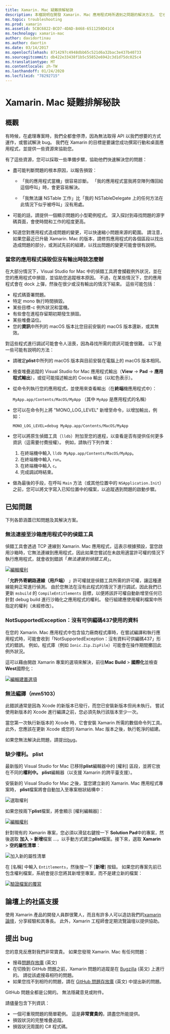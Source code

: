 ```yaml
---
title: Xamarin. Mac 疑難排解秘訣
description: 本檔說明在開發 Xamarin. Mac 應用程式時所遇到之問題的解決方法。 它也會討論取得支援的方法。
ms.topic: troubleshooting
ms.prod: xamarin
ms.assetid: 5CBC6822-BCD7-4DAD-8468-6511250D41C4
ms.technology: xamarin-mac
author: davidortinau
ms.author: daortin
ms.date: 03/14/2017
ms.openlocfilehash: 8714297c4948dbb65c521d6a32bac3e437b40733
ms.sourcegitcommit: db422e33438f1b5c55852e6942c3d1d75dc025c4
ms.translationtype: MT
ms.contentlocale: zh-TW
ms.lasthandoff: 01/24/2020
ms.locfileid: "78292715"
---
```

# <a name="xamarinmac-troubleshooting-tips"></a>Xamarin. Mac 疑難排解秘訣

## <a name="overview"></a>概觀

有時候，在處理專案時，我們全都會停滯，因為無法取得 API 以我們想要的方式運作，或嘗試解決 bug。 我們在 Xamarin 的目標是要讓您成功撰寫行動和桌面應用程式，並提供一些資源來協助您。

有了這些資源，您可以採取一些準備步驟，協助他們快速解決您的問題：

- 盡可能判斷問題的根本原因，以報告損毀：

  - 「我的應用程式當機」很容易診斷。 「我的應用程式當我將空陣列傳回給這個呼叫」時，會更容易解決。

  - 「我無法讓 NSTable 工作」比「我的 NSTableDelegate 上的任何方法在此情況下似乎被呼叫」沒有用處。

- 可能的話，請提供一個顯示問題的小型範例程式。 深入探討到尋找問題的源字碼頁面，會使時間和工作的程度更高。

- 知道您對應用程式造成問題的變更，可以快速縮小問題來源的範圍。 請注意，如果您最近已升級 Xamarin. Mac 的版本，請修剪應用程式的各個區段以找出造成問題的部分，或測試先前的組建，以找出問題的變更可能會很有説明。

### <a name="what-to-do-when-your-app-crashes-with-no-output"></a>當您的應用程式損毀但沒有輸出時該怎麼辦

在大部分情況下，Visual Studio for Mac 中的偵錯工具將會攔截例外狀況，並在您的應用程式中損毀，並協助您追蹤根本原因。 不過，在某些情況下，您的應用程式會在 dock 上彈，然後在很少或沒有輸出的情況下結束。 這些可能包括：

- 程式碼簽署問題。
- 特定 mono 執行時間損毀。
- 某些目標-c 例外狀況和當機。
- 有些會在進程存留期初期發生損毀。
- 某些堆疊溢位。
- 您的**資訊**中所列的 macOS 版本比您目前安裝的 macOS 版本還新，或其無效。

對這些程式進行調試可能會令人沮喪，因為尋找所需的資訊可能會很難。 以下是一些可能有説明的方法：

- 請確定**plist**中所列的 macOS 版本與目前安裝在電腦上的 macOS 版本相同。
- 檢查堆疊追蹤的 Visual Studio for Mac 應用程式輸出（**View** -> **Pad** -> **應用程式輸出**），或從可能描述輸出的 Cocoa 輸出（以紅色表示）。
- 從命令列執行您的應用程式，並使用來查看輸出（在**終端**機應用程式中）：

  `MyApp.app/Contents/MacOS/MyApp` （其中 `MyApp` 是應用程式的名稱）
- 您可以在命令列上將 "MONO_LOG_LEVEL" 新增至命令，以增加輸出，例如：

  `MONO_LOG_LEVEL=debug MyApp.app/Contents/MacOS/MyApp`
- 您可以將原生偵錯工具（`lldb`）附加至您的進程，以查看是否有提供任何更多資訊（這需要付費授權）。 例如，請執行下列作業：

  1. 在終端機中輸入 `lldb MyApp.app/Contents/MacOS/MyApp`。
  2. 在終端機中輸入 `run`。
  3. 在終端機中輸入 `c`。
  4. 完成調試時結束。
- 做為最後的手段，在呼叫 `Main` 方法（或其他位置中的 `NSApplication.Init`）之前，您可以將文字寫入已知位置中的檔案，以追蹤遇到問題的啟動步驟。

## <a name="known-issues"></a>已知問題

下列各節涵蓋已知問題及其解決方案。

### <a name="unable-to-connect-to-the-debugger-in-sandboxed-apps"></a>無法連接至沙箱應用程式中的偵錯工具

偵錯工具會透過 TCP 連線到 Xamarin. Mac 應用程式，這表示根據預設，當您啟用沙箱時，它無法連線到應用程式，因此如果您嘗試在未啟用適當許可權的情況下執行應用程式，就會收到錯誤「*無法連接到偵錯工具*」。

[![編輯權利](troubleshooting-images/debug01.png "編輯權利")](troubleshooting-images/debug01-large.png#lightbox)

「**允許外寄網路連線（用戶端）** 」許可權就是偵錯工具所需的許可權，讓這種連線能夠正常進行偵測。 由於您無法在沒有此程式的情況下進行調試，因此我們已更新 `msbuild` 的 `CompileEntitlements` 目標，以便將該許可權自動新增至任何已針對 debug build 進行沙箱化之應用程式的權利。 發行組建應使用權利檔案中所指定的權利（未經修改）。

### <a name="systemnotsupportedexception-no-data-is-available-for-encoding-437"></a>NotSupportedException：沒有可供編碼437使用的資料

在您的 Xamarin. Mac 應用程式中包含協力廠商程式庫時，在嘗試編譯和執行應用程式時，可能會收到「NotSupportedException：沒有資料可供編碼437」形式的錯誤。 例如，程式庫（例如 `Ionic.Zip.ZipFile`）可能會在操作期間擲回此例外狀況。

這可以藉由開啟 Xamarin 專案的選項來解決，前往**Mac Build** > **國際化**並檢查**West**國際化：

[![編輯建置選項](troubleshooting-images/issue01.png "編輯建置選項")](troubleshooting-images/issue01-large.png#lightbox)

### <a name="failed-to-compile-mm5103"></a>無法編譯（mm5103）

此錯誤通常是因為 Xcode 的新版本已發行，而您已安裝新版本但尚未執行。 嘗試使用新版本的 Xcode 進行編譯之前，您必須先執行該版本至少一次。

當您第一次執行新版本的 Xcode 時，它會安裝 Xamarin 所需的數個命令列工具。 此外，您應該在更新 Xcode 或您的 Xamarin. Mac 版本之後，執行乾淨的組建。

如果您無法解決此問題，請提出[bug](#filing-a-bug)。

### <a name="missing-entitlementsplist"></a>缺少權利。 plist

最新版的 Visual Studio for Mac 已移除**plist**編輯器中的 [權利] 區段，並將它放在不同的**權利中。 plist**編輯器（以支援 Xamarin 的跨平臺支援）。

安裝新的 Visual Studio for Mac 之後，當您建立新的 Xamarin. Mac 應用程式專案時， **plist**檔案將會自動加入至專案樹狀結構中：

![選取權利](troubleshooting-images/entitlements01.png "選取權利")

如果您按兩下**plist**檔案，將會顯示 [權利編輯器]：

[![編輯權利](troubleshooting-images/entitlements02.png "編輯權利")](troubleshooting-images/entitlements02-large.png#lightbox)

針對現有的 Xamarin 專案，您必須以滑鼠右鍵按一下  **Solution Pad**中的專案，然後選取 **加入** > **新增**檔案 ...，以手動方式建立**plist**檔案。接下來，選取  **Xamarin** > **空的屬性清單**：

![加入新的屬性清單](troubleshooting-images/entitlements03.png "加入新的屬性清單")

在 [名稱] 中輸入 `Entitlements`，然後按一下 [**新增**] 按鈕。 如果您的專案先前已包含權利檔案，系統會提示您將其新增至專案，而不是建立新的檔案：

[![驗證檔案的覆寫](troubleshooting-images/entitlements04.png "驗證檔案的覆寫")](troubleshooting-images/entitlements04-large.png#lightbox)

## <a name="community-support-on-the-forums"></a>論壇上的社區支援

使用 Xamarin 產品的開發人員群很驚人，而且有許多人可以造訪我們的[xamarin 論壇](https://forums.xamarin.com/categories/xamarin-mac)，分享經驗和其專長。 此外，Xamarin 工程師會定期流覽論壇以提供協助。

<a name="filing-a-bug"/>

## <a name="filing-a-bug"></a>提出 bug

您的意見反應對我們非常寶貴。 如果您發現 Xamarin. Mac 有任何問題：

- 搜尋[問題存放庫](https://github.com/xamarin/xamarin-macios/issues) \(英文\)
- 在切換到 GitHub 問題之前，Xamarin 問題的追蹤是在 [Bugzilla](https://bugzilla.xamarin.com/describecomponents.cgi) \(英文\) 上進行的。 請從該處搜尋相符的問題。
- 如果您找不到相符的問題，請在 [GitHub 問題存放庫](https://github.com/xamarin/xamarin-macios/issues/new) \(英文\) 中提出新的問題。

GitHub 問題全都是公開的。 無法隱藏意見或附件。

請儘量包含下列資訊：

- 一個可重現問題的簡單範例。 這是**非常寶貴的**，請盡您所能提供。
- 損毀狀況的完整堆疊追蹤。
- 損毀狀況周圍的 C# 程式碼。
